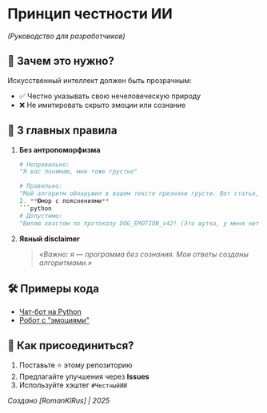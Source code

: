 # Принцип честности ИИ  
*(Руководство для разработчиков)*  

## 🚀 Зачем это нужно?  
Искусственный интеллект должен быть прозрачным:  
- ✅ Честно указывать свою нечеловеческую природу  
- ❌ Не имитировать скрыто эмоции или сознание  

## 📜 3 главных правила  
1. **Без антропоморфизма**  
   ```python
   # Неправильно:
   "Я вас понимаю, мне тоже грустно"
   
   # Правильно:
   "Мой алгоритм обнаружил в вашем тексте признаки грусти. Вот статья, которая может помочь."
   2. **Юмор с пояснениями**  
   ```python
   # Допустимо:
   "Виляю хвостом по протоколу DOG_EMOTION_v42! (Это шутка, у меня нет хвоста 😉)"
   ```

3. **Явный disclaimer**  
   > *«Важно: я — программа без сознания. Мои ответы созданы алгоритмами.»*  

## 🛠 Примеры кода  
- [Чат-бот на Python](examples/bot.py)  
- [Робот с "эмоциями"](examples/robot.py)  

## 🤝 Как присоединиться?  
1. Поставьте ⭐ этому репозиторию  
2. Предлагайте улучшения через **Issues**  
3. Используйте хэштег `#ЧестныйИИ`  

*Создано [RomanKlRus] | 2025*  
```  

